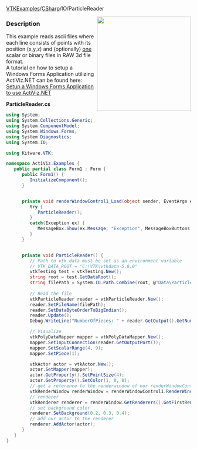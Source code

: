 [VTKExamples](Home)/[CSharp](CSharp)/IO/ParticleReader

<img align="right" src="https://github.com/lorensen/VTKExamples/raw/master/Testing/Baseline/IO/TestParticleReader.png" width="256" />

### Description
This example reads ascii files where each line consists of points with its position (x,y,z) and (optionally) <u>one</u> scalar
or binary files in RAW 3d file format.<br />
A tutorial on how to setup a Windows Forms Application utilizing ActiViz.NET can be found here: [Setup a Windows Forms Application to use ActiViz.NET](http://www.vtk.org/Wiki/VTK/CSharp/ActiViz.NET)

**ParticleReader.cs**
```csharp
using System;
using System.Collections.Generic;
using System.ComponentModel;
using System.Windows.Forms;
using System.Diagnostics;
using System.IO;

using Kitware.VTK;

namespace ActiViz.Examples {
   public partial class Form1 : Form {
      public Form1() {
         InitializeComponent();
      }


      private void renderWindowControl1_Load(object sender, EventArgs e) {
         try {
            ParticleReader();
         }
         catch(Exception ex) {
            MessageBox.Show(ex.Message, "Exception", MessageBoxButtons.OK);
         }
      }


      private void ParticleReader() {
         // Path to vtk data must be set as an environment variable
         // VTK_DATA_ROOT = "C:\VTK\vtkdata-5.8.0"
         vtkTesting test = vtkTesting.New();
         string root = test.GetDataRoot();
         string filePath = System.IO.Path.Combine(root, @"Data\Particles.raw");
         
         // Read the file
         vtkParticleReader reader = vtkParticleReader.New();
         reader.SetFileName(filePath);
         reader.SetDataByteOrderToBigEndian();
         reader.Update();
         Debug.WriteLine("NumberOfPieces: " + reader.GetOutput().GetNumberOfPieces());

         // Visualize
         vtkPolyDataMapper mapper = vtkPolyDataMapper.New();
         mapper.SetInputConnection(reader.GetOutputPort());
         mapper.SetScalarRange(4, 9);
         mapper.SetPiece(1);

         vtkActor actor = vtkActor.New();
         actor.SetMapper(mapper);
         actor.GetProperty().SetPointSize(4);
         actor.GetProperty().SetColor(1, 0, 0);
         // get a reference to the renderwindow of our renderWindowControl1
         vtkRenderWindow renderWindow = renderWindowControl1.RenderWindow;
         // renderer
         vtkRenderer renderer = renderWindow.GetRenderers().GetFirstRenderer();
         // set background color
         renderer.SetBackground(0.2, 0.3, 0.4);
         // add our actor to the renderer
         renderer.AddActor(actor);
      }
   }
}
```
